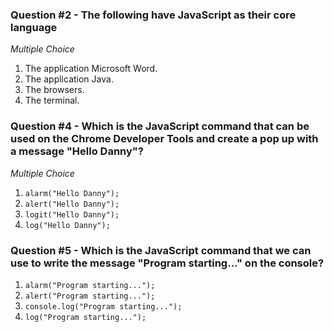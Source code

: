 ### Question #2 - The following have JavaScript as their core language
*Multiple Choice*

1. The application Microsoft Word.
2. The application Java.
3. The browsers.
4. The terminal.

### Question #4 - Which is the JavaScript command that can be used on the Chrome Developer Tools and create a pop up with a message "Hello Danny"?
*Multiple Choice*

1. `alarm("Hello Danny");`
2. `alert("Hello Danny");`
3. `logit("Hello Danny");`
4. `log("Hello Danny");`

### Question #5 - Which is the JavaScript command that we can use to write the message "Program starting..." on the console?

1. `alarm("Program starting...");`
2. `alert("Program starting...");`
3. `console.log("Program starting...");`
4. `log("Program starting...");`
